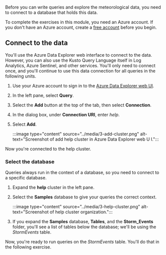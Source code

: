 Before you can write queries and explore the meteorological data, you need to connect to a database that holds this data.

To complete the exercises in this module, you need an Azure account. If you don't have an Azure account, create a [free account](https://azure.microsoft.com/free/?azure-portal=true) before you begin.

## Connect to the data

You'll use the Azure Data Explorer web interface to connect to the data. However, you can also use the Kusto Query Language itself in Log Analytics, Azure Sentinel, and other services. You'll only need to connect once, and you'll continue to use this data connection for all queries in the following units.

1. Use your Azure account to sign in to the [Azure Data Explorer web UI](https://dataexplorer.azure.com/).
1. In the left pane, select **Query**.
1. Select the **Add** button at the top of the tab, then select **Connection**.
1. In the dialog box, under **Connection URI**, enter *help*.
1. Select **Add**.

   :::image type="content" source="../media/3-add-cluster.png" alt-text="Screenshot of add help cluster in Azure Data Explorer web U I.":::

Now you're connected to the help cluster.

### Select the database

Queries always run in the context of a database, so you need to connect to a specific database.

1. Expand the **help** cluster in the left pane.
1. Select the **Samples** database to give your queries the correct context.

    :::image type="content" source="../media/3-help-cluster.png" alt-text="Screenshot of help cluster organization.":::

1. If you expand the **Samples** database, **Tables**, and the **Storm_Events** folder, you'll see a list of tables below the database; we'll be using the *StormEvents* table.

Now, you're ready to run queries on the *StormEvents* table. You'll do that in the following exercise.
